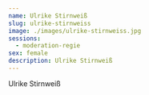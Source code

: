 ```yaml
---
name: Ulrike Stirnweiß
slug: ulrike-stirnweiss
image: ./images/ulrike-stirnweiss.jpg
sessions:
  - moderation-regie
sex: female
description: Ulrike Stirnweiß
---
```

Ulrike Stirnweiß